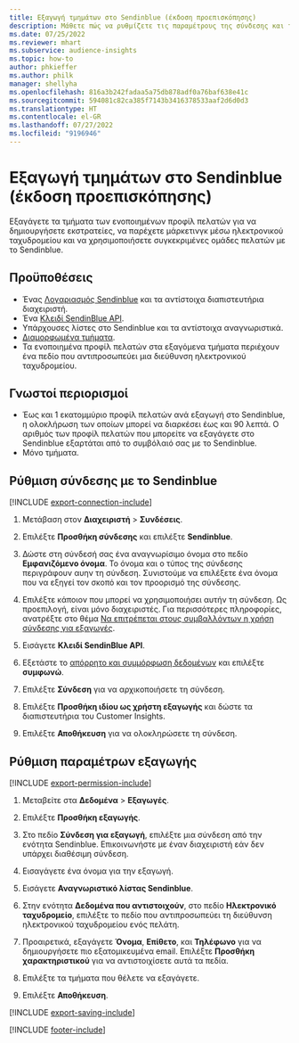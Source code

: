 ```yaml
---
title: Εξαγωγή τμημάτων στο Sendinblue (έκδοση προεπισκόπησης)
description: Μάθετε πώς να ρυθμίζετε τις παραμέτρους της σύνδεσης και της εξαγωγής στο Sendinblue.
ms.date: 07/25/2022
ms.reviewer: mhart
ms.subservice: audience-insights
ms.topic: how-to
author: phkieffer
ms.author: philk
manager: shellyha
ms.openlocfilehash: 816a3b242fadaa5a75db878adf0a76baf638e41c
ms.sourcegitcommit: 594081c82ca385f7143b3416378533aaf2d6d0d3
ms.translationtype: HT
ms.contentlocale: el-GR
ms.lasthandoff: 07/27/2022
ms.locfileid: "9196946"
---
```

# <a name="export-segments-to-sendinblue-preview"></a>Εξαγωγή τμημάτων στο Sendinblue (έκδοση προεπισκόπησης)

Εξαγάγετε τα τμήματα των ενοποιημένων προφίλ πελατών για να δημιουργήσετε εκστρατείες, να παρέχετε μάρκετινγκ μέσω ηλεκτρονικού ταχυδρομείου και να χρησιμοποιήσετε συγκεκριμένες ομάδες πελατών με το Sendinblue.

## <a name="prerequisites"></a>Προϋποθέσεις

- Ένας [Λογαριασμός Sendinblue](https://www.sendinblue.com/) και τα αντίστοιχα διαπιστευτήρια διαχειριστή.
- Ένα [Κλειδί SendinBlue API](https://developers.sendinblue.com/docs/getting-started#:~:text=Get%20your%20API%20key&text=You%20can%20create%20one%20from,your%20settings%20This%20API%20key).
- Υπάρχουσες λίστες στο Sendinblue και τα αντίστοιχα αναγνωριστικά.
- [Διαμορφωμένα τμήματα](segments.md).
- Τα ενοποιημένα προφίλ πελατών στα εξαγόμενα τμήματα περιέχουν ένα πεδίο που αντιπροσωπεύει μια διεύθυνση ηλεκτρονικού ταχυδρομείου.

## <a name="known-limitations"></a>Γνωστοί περιορισμοί

- Έως και 1 εκατομμύριο προφίλ πελατών ανά εξαγωγή στο Sendinblue, η ολοκλήρωση των οποίων μπορεί να διαρκέσει έως και 90 λεπτά. Ο αριθμός των προφίλ πελατών που μπορείτε να εξαγάγετε στο Sendinblue εξαρτάται από το συμβόλαιό σας με το Sendinblue.
- Μόνο τμήματα.

## <a name="set-up-connection-to-sendinblue"></a>Ρύθμιση σύνδεσης με το Sendinblue

[!INCLUDE [export-connection-include](includes/export-connection-admn.md)]

1. Μετάβαση στον **Διαχειριστή** > **Συνδέσεις**.

1. Επιλέξτε **Προσθήκη σύνδεσης** και επιλέξτε **Sendinblue**.

1. Δώστε στη σύνδεσή σας ένα αναγνωρίσιμο όνομα στο πεδίο **Εμφανιζόμενο όνομα**. Το όνομα και ο τύπος της σύνδεσης περιγράφουν αυην τη σύνδεση. Συνιστούμε να επιλέξετε ένα όνομα που να εξηγεί τον σκοπό και τον προορισμό της σύνδεσης.

1. Επιλέξτε κάποιον που μπορεί να χρησιμοποιήσει αυτήν τη σύνδεση. Ως προεπιλογή, είναι μόνο διαχειριστές. Για περισσότερες πληροφορίες, ανατρέξτε στο θέμα [Να επιτρέπεται στους συμβαλλόντων η χρήση σύνδεσης για εξαγωγές](connections.md#allow-contributors-to-use-a-connection-for-exports).

1. Εισάγετε **Κλειδί SendinBlue API**.

1. Εξετάστε το [απόρρητο και συμμόρφωση δεδομένων](connections.md#data-privacy-and-compliance) και επιλέξτε **συμφωνώ**.

1. Επιλέξτε **Σύνδεση** για να αρχικοποιήσετε τη σύνδεση.

1. Επιλέξτε **Προσθήκη ιδίου ως χρήστη εξαγωγής** και δώστε τα διαπιστευτήρια του Customer Insights.

1. Επιλέξτε **Αποθήκευση** για να ολοκληρώσετε τη σύνδεση.

## <a name="configure-an-export"></a>Ρύθμιση παραμέτρων εξαγωγής

[!INCLUDE [export-permission-include](includes/export-permission.md)]

1. Μεταβείτε στα **Δεδομένα** > **Εξαγωγές**.

1. Επιλέξτε **Προσθήκη εξαγωγής**.

1. Στο πεδίο **Σύνδεση για εξαγωγή**, επιλέξτε μια σύνδεση από την ενότητα Sendinblue. Επικοινωνήστε με έναν διαχειριστή εάν δεν υπάρχει διαθέσιμη σύνδεση.

1. Εισαγάγετε ένα όνομα για την εξαγωγή.

1. Εισάγετε **Αναγνωριστικό λίστας Sendinblue**.

1. Στην ενότητα **Δεδομένα που αντιστοιχούν**, στο πεδίο **Ηλεκτρονικό ταχυδρομείο**, επιλέξτε το πεδίο που αντιπροσωπεύει τη διεύθυνση ηλεκτρονικού ταχυδρομείου ενός πελάτη.

1. Προαιρετικά, εξαγάγετε **Όνομα**, **Επίθετο**, και **Τηλέφωνο** για να δημιουργήσετε πιο εξατομικευμένα email. Επιλέξτε **Προσθήκη χαρακτηριστικού** για να αντιστοιχίσετε αυτά τα πεδία.

1. Επιλέξτε τα τμήματα που θέλετε να εξαγάγετε.

1. Επιλέξτε **Αποθήκευση**.

[!INCLUDE [export-saving-include](includes/export-saving.md)]

[!INCLUDE [footer-include](includes/footer-banner.md)]
